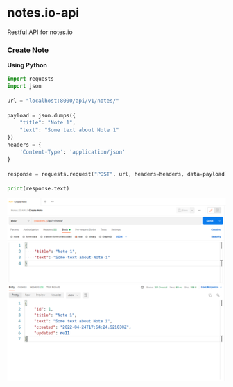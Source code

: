 # notes.io-api
Restful API for notes.io

### Create Note
**Using Python**
```python
import requests
import json

url = "localhost:8000/api/v1/notes/"

payload = json.dumps({
    "title": "Note 1",
    "text": "Some text about Note 1"
})
headers = {
    'Content-Type': 'application/json'
}

response = requests.request("POST", url, headers=headers, data=payload)

print(response.text)

```
![screenshot](screenshots/create_note.png)